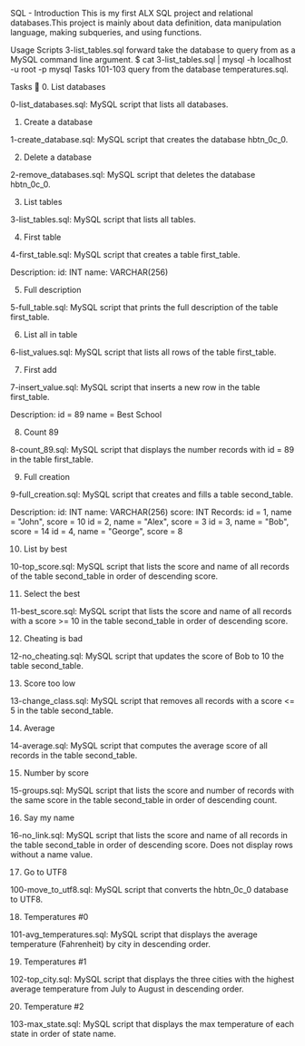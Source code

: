 SQL - Introduction
This is my first ALX SQL project and relational databases.This project is mainly about data definition, data manipulation language, making subqueries, and using functions.

Usage 
Scripts 3-list_tables.sql forward take the database to query from as a MySQL command line argument.
$ cat 3-list_tables.sql | mysql -h localhost -u root -p mysql
Tasks 101-103 query from the database temperatures.sql.

Tasks 📃
0. List databases

0-list_databases.sql: MySQL script that lists all databases.

1. Create a database

1-create_database.sql: MySQL script that creates the database hbtn_0c_0.

2. Delete a database

2-remove_databases.sql: MySQL script that deletes the database hbtn_0c_0.

3. List tables

3-list_tables.sql: MySQL script that lists all tables.

4. First table

4-first_table.sql: MySQL script that creates a table first_table.

Description:
id: INT
name: VARCHAR(256)

5. Full description

5-full_table.sql: MySQL script that prints the full description of the table first_table.

6. List all in table

6-list_values.sql: MySQL script that lists all rows of the table first_table.

7. First add

7-insert_value.sql: MySQL script that inserts a new row in the table first_table.

Description:
id = 89
name = Best School

8. Count 89

8-count_89.sql: MySQL script that displays the number records with id = 89 in the table first_table.

9. Full creation

9-full_creation.sql: MySQL script that creates and fills a table second_table.

Description:
id: INT
name: VARCHAR(256)
score: INT
Records:
id = 1, name = "John", score = 10
id = 2, name = "Alex", score = 3
id = 3, name = "Bob", score = 14
id = 4, name = "George", score = 8

10. List by best

10-top_score.sql: MySQL script that lists the score and name of all records of the table second_table in order of descending score.

11. Select the best

11-best_score.sql: MySQL script that lists the score and name of all records with a score >= 10 in the table second_table in order of descending score.

12. Cheating is bad

12-no_cheating.sql: MySQL script that updates the score of Bob to 10 the table second_table.

13. Score too low

13-change_class.sql: MySQL script that removes all records with a score <= 5 in the table second_table.

14. Average

14-average.sql: MySQL script that computes the average score of all records in the table second_table.

15. Number by score

15-groups.sql: MySQL script that lists the score and number of records with the same score in the table second_table in order of descending count.

16. Say my name

16-no_link.sql: MySQL script that lists the score and name of all records in the table second_table in order of descending score.
Does not display rows without a name value.

17. Go to UTF8

100-move_to_utf8.sql: MySQL script that converts the hbtn_0c_0 database to UTF8.

18. Temperatures #0

101-avg_temperatures.sql: MySQL script that displays the average temperature (Fahrenheit) by city in descending order.

19. Temperatures #1

102-top_city.sql: MySQL script that displays the three cities with the highest average temperature from July to August in descending order.

20. Temperature #2

103-max_state.sql: MySQL script that displays the max temperature of each state in order of state name.
